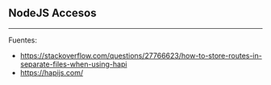 ## NodeJS Accesos

---

Fuentes:

+ https://stackoverflow.com/questions/27766623/how-to-store-routes-in-separate-files-when-using-hapi
+ https://hapijs.com/